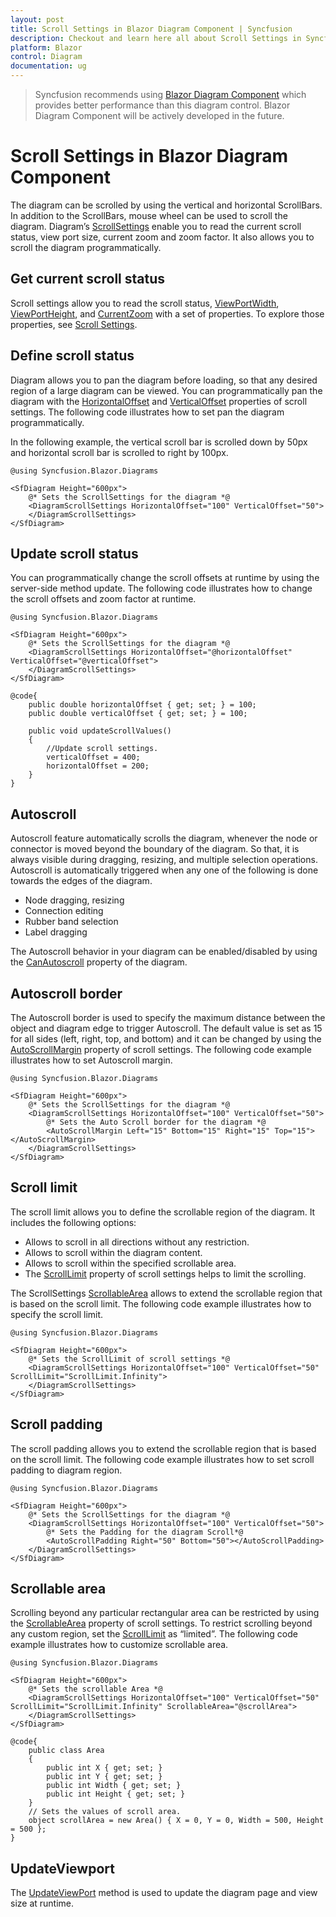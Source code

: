 ```yaml
---
layout: post
title: Scroll Settings in Blazor Diagram Component | Syncfusion
description: Checkout and learn here all about Scroll Settings in Syncfusion Blazor Diagram component and much more.
platform: Blazor
control: Diagram
documentation: ug
---
```


> Syncfusion recommends using [Blazor Diagram Component](https://blazor.syncfusion.com/documentation/diagram-component/getting-started) which provides better performance than this diagram control. Blazor Diagram Component will be actively developed in the future.

# Scroll Settings in Blazor Diagram Component

The diagram can be scrolled by using the vertical and horizontal ScrollBars. In addition to the ScrollBars, mouse wheel can be used to scroll the diagram. Diagram’s [ScrollSettings](https://help.syncfusion.com/cr/blazor/Syncfusion.Blazor.Diagrams.SfDiagram.html#Syncfusion_Blazor_Diagrams_SfDiagram_ScrollSettings) enable you to read the current scroll status, view port size, current zoom and zoom factor. It also allows you to scroll the diagram programmatically.

## Get current scroll status

Scroll settings allow you to read the scroll status, [ViewPortWidth](https://help.syncfusion.com/cr/blazor/Syncfusion.Blazor.Diagrams.DiagramScrollSettings.html#Syncfusion_Blazor_Diagrams_DiagramScrollSettings_ViewPortWidth), [ViewPortHeight](https://help.syncfusion.com/cr/blazor/Syncfusion.Blazor.Diagrams.DiagramScrollSettings.html#Syncfusion_Blazor_Diagrams_DiagramScrollSettings_ViewPortHeight), and [CurrentZoom](https://help.syncfusion.com/cr/blazor/Syncfusion.Blazor.Diagrams.DiagramScrollSettings.html#Syncfusion_Blazor_Diagrams_DiagramScrollSettings_CurrentZoom) with a set of properties. To explore those properties, see [Scroll Settings](https://help.syncfusion.com/cr/blazor/Syncfusion.Blazor.Diagrams.SfDiagram.html#Syncfusion_Blazor_Diagrams_SfDiagram_ScrollSettings).

## Define scroll status

Diagram allows you to pan the diagram before loading, so that any desired region of a large diagram can be viewed. You can programmatically pan the diagram with the [HorizontalOffset](https://help.syncfusion.com/cr/blazor/Syncfusion.Blazor.Diagrams.DiagramScrollSettings.html#Syncfusion_Blazor_Diagrams_DiagramScrollSettings_HorizontalOffset) and [VerticalOffset](https://help.syncfusion.com/cr/blazor/Syncfusion.Blazor.Diagrams.DiagramScrollSettings.html#Syncfusion_Blazor_Diagrams_DiagramScrollSettings_VerticalOffset) properties of scroll settings. The following code illustrates how to set pan the diagram programmatically.

In the following example, the vertical scroll bar is scrolled down by 50px and horizontal scroll bar is scrolled to right by 100px.

```cshtml
@using Syncfusion.Blazor.Diagrams

<SfDiagram Height="600px">
    @* Sets the ScrollSettings for the diagram *@
    <DiagramScrollSettings HorizontalOffset="100" VerticalOffset="50">
    </DiagramScrollSettings>
</SfDiagram>
```

## Update scroll status

You can programmatically change the scroll offsets at runtime by using the server-side method update. The following code illustrates how to change the scroll offsets and zoom factor at runtime.

```cshtml
@using Syncfusion.Blazor.Diagrams

<SfDiagram Height="600px">
    @* Sets the ScrollSettings for the diagram *@
    <DiagramScrollSettings HorizontalOffset="@horizontalOffset" VerticalOffset="@verticalOffset">
    </DiagramScrollSettings>
</SfDiagram>

@code{
    public double horizontalOffset { get; set; } = 100;
    public double verticalOffset { get; set; } = 100;

    public void updateScrollValues()
    {
        //Update scroll settings.
        verticalOffset = 400;
        horizontalOffset = 200;
    }
}

```

## Autoscroll

Autoscroll feature automatically scrolls the diagram, whenever the node or connector is moved beyond the boundary of the diagram. So that, it is always visible during dragging, resizing, and multiple selection operations. Autoscroll is automatically triggered when any one of the following is done towards the edges of the diagram.

* Node dragging, resizing
* Connection editing
* Rubber band selection
* Label dragging

The Autoscroll behavior in your diagram can be enabled/disabled by using the [CanAutoscroll](https://help.syncfusion.com/cr/blazor/Syncfusion.Blazor.Diagrams.DiagramScrollSettings.html#Syncfusion_Blazor_Diagrams_DiagramScrollSettings_CanAutoScroll) property of the diagram.

## Autoscroll border

The Autoscroll border is used to specify the maximum distance between the object and diagram edge to trigger Autoscroll. The default value is set as 15 for all sides (left, right, top, and bottom) and it can be changed by using the [AutoScrollMargin](https://help.syncfusion.com/cr/blazor/Syncfusion.Blazor.Diagrams.DiagramScrollSettings.html#Syncfusion_Blazor_Diagrams_DiagramScrollSettings_AutoScrollBorder) property of scroll settings. The following code example illustrates how to set Autoscroll margin.

```cshtml
@using Syncfusion.Blazor.Diagrams

<SfDiagram Height="600px">
    @* Sets the ScrollSettings for the diagram *@
    <DiagramScrollSettings HorizontalOffset="100" VerticalOffset="50">
        @* Sets the Auto Scroll border for the diagram *@
        <AutoScrollMargin Left="15" Bottom="15" Right="15" Top="15"></AutoScrollMargin>
    </DiagramScrollSettings>
</SfDiagram>
```

## Scroll limit

The scroll limit allows you to define the scrollable region of the diagram. It includes the following options:

* Allows to scroll in all directions without any restriction.
* Allows to scroll within the diagram content.
* Allows to scroll within the specified scrollable area.
* The [ScrollLimit](https://help.syncfusion.com/cr/blazor/Syncfusion.Blazor.Diagrams.DiagramScrollSettings.html#Syncfusion_Blazor_Diagrams_DiagramScrollSettings_ScrollLimit) property of scroll settings helps to limit the scrolling.

The ScrollSettings [ScrollableArea](https://help.syncfusion.com/cr/blazor/Syncfusion.Blazor.Diagrams.DiagramScrollSettings.html#Syncfusion_Blazor_Diagrams_DiagramScrollSettings_ScrollableArea) allows to extend the scrollable region that is based on the scroll limit.
The following code example illustrates how to specify the scroll limit.

```cshtml
@using Syncfusion.Blazor.Diagrams

<SfDiagram Height="600px">
    @* Sets the ScrollLimit of scroll settings *@
    <DiagramScrollSettings HorizontalOffset="100" VerticalOffset="50" ScrollLimit="ScrollLimit.Infinity">
    </DiagramScrollSettings>
</SfDiagram>
```

## Scroll padding

The scroll padding allows you to extend the scrollable region that is based on the scroll limit. The following code example illustrates how to set scroll padding to diagram region.

```cshtml
@using Syncfusion.Blazor.Diagrams

<SfDiagram Height="600px">
    @* Sets the ScrollSettings for the diagram *@
    <DiagramScrollSettings HorizontalOffset="100" VerticalOffset="50">
        @* Sets the Padding for the diagram Scroll*@
        <AutoScrollPadding Right="50" Bottom="50"></AutoScrollPadding>
    </DiagramScrollSettings>
</SfDiagram>
```

## Scrollable area

Scrolling beyond any particular rectangular area can be restricted by using the [ScrollableArea](https://help.syncfusion.com/cr/blazor/Syncfusion.Blazor.Diagrams.DiagramScrollSettings.html#Syncfusion_Blazor_Diagrams_DiagramScrollSettings_ScrollableArea) property of scroll settings. To restrict scrolling beyond any custom region, set the [ScrollLimit](https://help.syncfusion.com/cr/blazor/Syncfusion.Blazor.Diagrams.DiagramScrollSettings.html#Syncfusion_Blazor_Diagrams_DiagramScrollSettings_ScrollLimit) as “limited”. The following code example illustrates how to customize scrollable area.

```cshtml
@using Syncfusion.Blazor.Diagrams

<SfDiagram Height="600px">
    @* Sets the scrollable Area *@
    <DiagramScrollSettings HorizontalOffset="100" VerticalOffset="50" ScrollLimit="ScrollLimit.Infinity" ScrollableArea="@scrollArea">
    </DiagramScrollSettings>
</SfDiagram>

@code{
    public class Area
    {
        public int X { get; set; }
        public int Y { get; set; }
        public int Width { get; set; }
        public int Height { get; set; }
    }
    // Sets the values of scroll area.
    object scrollArea = new Area() { X = 0, Y = 0, Width = 500, Height = 500 };
}
```

## UpdateViewport

The [UpdateViewPort](https://help.syncfusion.com/cr/blazor/Syncfusion.Blazor.Diagrams.SfDiagram.html#Syncfusion_Blazor_Diagrams_SfDiagram_UpdateViewPort) method is used to update the diagram page and view size at runtime.
